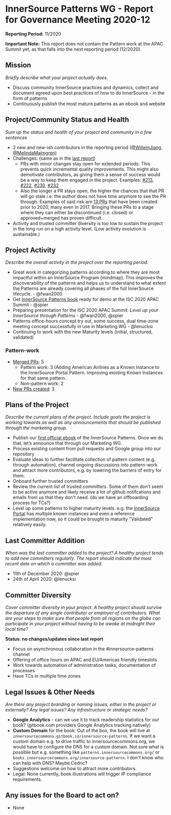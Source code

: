 # InnerSource Patterns WG - Report for Governance Meeting 2020-12

**Reporting Period:** 11/2020

**Important Note:** This report does not contain the Pattern work at the APAC Summit yet, as that falls into the next reporting period (12/2020).

## Mission

*Briefly describe what your project actually does.*

- Discuss community InnerSource practices and dynamics, collect and document agreed upon best practices of how to do InnerSource - in the form of patterns
- Continuously publish the most mature patterns as an ebook and website

## Project/Community Status and Health

*Sum up the status and health of your project and community in a few sentences*

- 2 new and new-ish contributors in the reporting period ([@WillemJiang](https://github.com/WillemJiang), [@MelindaMalmgren](https://github.com/MelindaMalmgren))
- Challenges: (same as in the [last report](https://github.com/InnerSourceCommons/InnerSourcePatterns/blob/master/meta/boardreports/2020-11.md#projectcommunity-status-and-health))
  - PRs with minor changes stay open for extended periods. This prevents quick incremental quality improvements. This might also demotivate contributors, as giving them a sense of success would be a way to keep them engaged in the project. Examples: [#213](https://github.com/InnerSourceCommons/InnerSourcePatterns/pull/213), [#222](https://github.com/InnerSourceCommons/InnerSourcePatterns/pull/222), [#230](https://github.com/InnerSourceCommons/InnerSourcePatterns/pull/230), [#232](https://github.com/InnerSourceCommons/InnerSourcePatterns/pull/232)
  - Also the longer a PR stays open, the higher the chances that that PR will go stale i.e. the author does not have time anymore to see the PR through. Examples of said risk are [13 PRs](https://github.com/InnerSourceCommons/InnerSourcePatterns/pulls?q=is%3Apr+is%3Aopen+created%3A%3C2020) that have been created prior to 2020, many even in 2017. Bringing these PRs to a stage where they can either be discontinued (i.e. closed) or approved+merged has proven difficult.
- Activity and trusted committer diversity is too low to sustain the project in the long run on a high activity level. (Low activity evolution is sustainable.)

## Project Activity

*Describe the overall activity in the project over the reporting period.*

- Great work in categorizing patterns according to where they are most impactful within an InnerSource Program (mindmap). This improves the discoverability of the patterns and helps us to understand to what extent the Patterns are already covering all phases of the full InnerSource lifecycle. - @fwan2000
- Get [InnerSource Patterns book](https://innersourcecommons.gitbook.io/innersource-patterns/v/book/) ready for demo at the ISC 2020 APAC Summit - @spier
- Preparing presentation for the ISC 2020 APAC Summit: *Level up your InnerSource through Patterns* - @fwan2000, @spier
- Patterns office-hours concept try out, some success, dual time-zone meeting concept successfully in use in Marketing WG - @lenucksi
- Continuing to work with the new Maturity levels (initial, structured, validated)

### Pattern-work

- [Merged PRs](https://github.com/InnerSourceCommons/InnerSourcePatterns/pulls?q=is%3Apr+closed%3A2020-11-01..2020-11-30+is%3Amerged+): 5
  - Pattern work: 3 (Adding American Airlines as a Known Instance to the InnerSource Portal Pattern. Improving existing Known Instances for that same pattern.
  - Non-pattern work: 2
- [New PRs created](https://github.com/InnerSourceCommons/InnerSourcePatterns/pulls?q=is%3Apr+created%3A2020-11-01..2020-11-30): 3

## Plans of the Project

*Describe the current plans of the project. Include goals the project is working towards as well as any announcements that should be published through the marketing group.*

- Publish our [first official ebook](https://innersourcecommons.gitbook.io/innersource-patterns/v/book/) of the InnerSource Patterns. Once we do that, let’s announce that through our Marketing WG.
- Process existing content from pull requests and Google group into our repository
- Evaluate ideas to further facilitate collection of pattern content (e.g. through automation), channel ongoing discussions into pattern-work and attract more contributors, e.g. by lowering the barriers of entry for them.
- Onboard further trusted committers
- Review the current list of trusted committers. Some of them don’t seem to be active anymore and likely receive a lot of github notifcations and emails from us that they don't need. (do we have an offboarding process for TCs?)
- Level up some patterns to higher maturity levels. e.g. the [InnerSource Portal](https://github.com/InnerSourceCommons/InnerSourcePatterns/blob/master/patterns/2-structured/innersource-portal.md) has multiple known instances and even a reference implementation now, so it could be brought to maturity "Validated" relatively easily.

## Last Committer Addition

*When was the last committer added to the project? A healthy project tends to add new committers regularly. The report should indicate the most recent date on which a committer was added.*

- 11th of December 2020: @spier
- 24th of April 2020: @lenucksi

## Committer Diversity

*Cover committer diversity in your project. A healthy project should survive the departure of any single contributor or employer of contributors. What are your steps to make sure that people from all regions on the globe can participate in your project without having to be awake at midnight their local time?*

**Status: no changes/updates since last report**

- Focus on asynchronous collaboration in the #innersource-patterns channel
- Offering of office hours on APAC and EU/Americas friendly timeslots
- Work towards automation of administration tasks, documentation of processes
- Have TCs in multiple time zones

## Legal Issues & Other Needs

*Are there any project branding or naming issues, either in the project or externally? Any legal issues? Any infrastructure or strategic needs?*

- **Google Analytics** - can we use it to track readership statistics for our book? (gitbook.com providers Google Analytics tracking natively)
- **Custom Domain** for the book: Out of the box, the book will live at `innersourcecommons.gitbook.io/innersource-patterns`. If we want a custom domain e.g. to drive traffic to innersourcecommons.org, we would have to configure the DNS for a custom domain. Not sure what is possible but e.g. something like `patterns.innersourcecommons.org/` or `books.innersourcecommons.org/innersource-patterns`. I don't know who can help with DNS? Maybe Cedric?
- Suggestions welcome on how to attract more contributors.
- Legal: None currently, book illustrations will trigger IP compliance requirements.

## Any issues for the Board to act on?

- None
